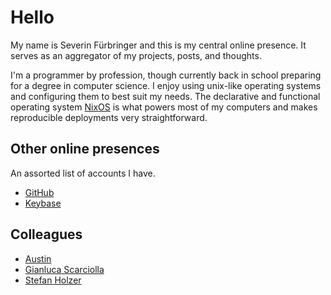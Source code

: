 # Hello

My name is Severin Fürbringer and this is my central online presence.  It
serves as an aggregator of my projects, posts, and thoughts.

I'm a programmer by profession, though currently back in school preparing for a
degree in computer science.  I enjoy using unix-like operating systems and
configuring them to best suit my needs. The declarative and functional
operating system [NixOS](https://nixos.org) is what powers most of my computers
and makes reproducible deployments very straightforward.

## Other online presences

An assorted list of accounts I have.

- [GitHub](https://github.com/fuerbringer)
- [Keybase](https://keybase.io/fuerbringer)

## Colleagues

- [Austin](https://neat.moe)
- [Gianluca Scarciolla](https://scarciolla.info)
- [Stefan Holzer](https://holzerstefan.com)
